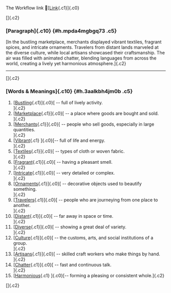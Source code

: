 The Workflow link
👏[[Link](https://www.google.com/url?q=http://www.google.com&sa=D&source=editors&ust=1759425940163973&usg=AOvVaw0yQSEVDQxPmejlqp9HH__u){.c1}]{.c0}

[]{.c2}

### [Paragraph]{.c10} {#h.mpda4mgbgq73 .c5}

[In the bustling marketplace, merchants displayed vibrant textiles,
fragrant spices, and intricate ornaments. Travelers from distant lands
marveled at the diverse culture, while local artisans showcased their
craftsmanship. The air was filled with animated chatter, blending
languages from across the world, creating a lively yet harmonious
atmosphere.]{.c2}

------------------------------------------------------------------------

[]{.c2}

### [Words & Meanings]{.c10} {#h.3aalkbh4jm0b .c5}

1.  [[Bustling](https://www.google.com/url?q=http://www.google.com&sa=D&source=editors&ust=1759425940165580&usg=AOvVaw1_ND7CtR2lAYWb7xjOf4bO){.c1}]{.c0}[ --
    full of lively activity.\
    ]{.c2}
2.  [[Marketplace](https://www.google.com/url?q=http://www.google.com&sa=D&source=editors&ust=1759425940165928&usg=AOvVaw30raDMiCDaffTLGNlFlZCr){.c1}]{.c0}[ --
    a place where goods are bought and sold.\
    ]{.c2}
3.  [[Merchants](https://www.google.com/url?q=http://www.google.com&sa=D&source=editors&ust=1759425940166172&usg=AOvVaw22TSpzYEvajWC2ucPjzY0F){.c1}]{.c0}[ --
    people who sell goods, especially in large quantities.\
    ]{.c2}
4.  [[Vibrant](https://www.google.com/url?q=http://www.google.com&sa=D&source=editors&ust=1759425940166400&usg=AOvVaw3tlv0k0sG4BR125PesjB4E){.c1}
    ]{.c0}[-- full of life and energy.\
    ]{.c2}
5.  [[Textiles](https://www.google.com/url?q=http://www.google.com&sa=D&source=editors&ust=1759425940166656&usg=AOvVaw3GTQfH0piurz1PnUKjZgYp){.c1}]{.c0}[ --
    types of cloth or woven fabric.\
    ]{.c2}
6.  [[Fragrant](https://www.google.com/url?q=http://www.google.com&sa=D&source=editors&ust=1759425940166891&usg=AOvVaw2lsS199IMo0SJB_ldt2R8G){.c1}]{.c0}[ --
    having a pleasant smell.\
    ]{.c2}
7.  [[Intricate](https://www.google.com/url?q=http://www.google.com&sa=D&source=editors&ust=1759425940167070&usg=AOvVaw1Dtaxp6PhC25f7UXAhh7ty){.c1}]{.c0}[ --
    very detailed or complex.\
    ]{.c2}
8.  [[Ornaments](https://www.google.com/url?q=http://www.google.com&sa=D&source=editors&ust=1759425940167233&usg=AOvVaw2iyb5mbHPGx8YPHX8ooXgU){.c1}]{.c0}[ --
    decorative objects used to beautify something.\
    ]{.c2}
9.  [[Travelers](https://www.google.com/url?q=http://www.google.com&sa=D&source=editors&ust=1759425940167452&usg=AOvVaw3os_e12A-sA2R3ZASiB1jy){.c1}]{.c0}[ --
    people who are journeying from one place to another.\
    ]{.c2}
10. [[Distant](https://www.google.com/url?q=http://www.google.com&sa=D&source=editors&ust=1759425940167651&usg=AOvVaw0n_Jymr6ahKDLaVRdZVb_R){.c1}]{.c0}[ --
    far away in space or time.\
    ]{.c2}
11. [[Diverse](https://www.google.com/url?q=http://www.google.com&sa=D&source=editors&ust=1759425940167827&usg=AOvVaw2qg4Fn6ETZziYoo3tTMpzT){.c1}]{.c0}[ --
    showing a great deal of variety.\
    ]{.c2}
12. [[Culture](https://www.google.com/url?q=http://www.google.com&sa=D&source=editors&ust=1759425940167985&usg=AOvVaw1EKfjCRpwB7zO3e859ueKO){.c1}]{.c0}[ --
    the customs, arts, and social institutions of a group.\
    ]{.c2}
13. [[Artisans](https://www.google.com/url?q=http://www.google.com&sa=D&source=editors&ust=1759425940168195&usg=AOvVaw0G5FaTnoI4CtvhbocqXNNi){.c1}]{.c0}[ --
    skilled craft workers who make things by hand.\
    ]{.c2}
14. [[Chatter](https://www.google.com/url?q=http://www.google.com&sa=D&source=editors&ust=1759425940168372&usg=AOvVaw2OxffnmSbOB_CLmkRfpkWF){.c1}]{.c0}[ --
    fast and continuous talk.\
    ]{.c2}
15. [[Harmonious](https://www.google.com/url?q=http://www.google.com&sa=D&source=editors&ust=1759425940168532&usg=AOvVaw3zZifieqPbWPKVc7AMG5uC){.c1}
    ]{.c0}[-- forming a pleasing or consistent whole.]{.c2}

[]{.c2}

